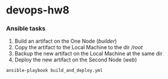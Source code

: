 # devops-hw8

### Ansible tasks
1. Build an artifact on the One Node (*builder*)
2. Copy the artifact to the Local Machine to the dir */root*
3. Backup the new artifact on the Local Machine at the same dir
4. Deploy the new artifact on the Second Node (*web*)

```
ansible-playbook build_and_deploy.yml
```
